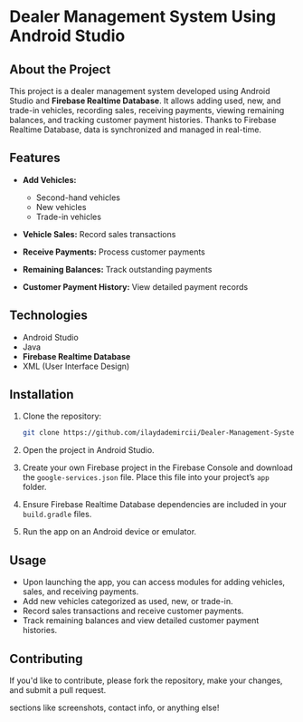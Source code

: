# Dealer Management System Using Android Studio

## About the Project

This project is a dealer management system developed using Android Studio and **Firebase Realtime Database**.
It allows adding used, new, and trade-in vehicles, recording sales, receiving payments, viewing remaining balances, and tracking customer payment histories.
Thanks to Firebase Realtime Database, data is synchronized and managed in real-time.

## Features

* **Add Vehicles:**

  * Second-hand vehicles
  * New vehicles
  * Trade-in vehicles
* **Vehicle Sales:** Record sales transactions
* **Receive Payments:** Process customer payments
* **Remaining Balances:** Track outstanding payments
* **Customer Payment History:** View detailed payment records

## Technologies

* Android Studio
* Java
* **Firebase Realtime Database**
* XML (User Interface Design)

## Installation

1. Clone the repository:

   ```bash
   git clone https://github.com/ilaydademircii/Dealer-Management-System-Using-Android-Studio.git
   ```
2. Open the project in Android Studio.
3. Create your own Firebase project in the Firebase Console and download the `google-services.json` file. Place this file into your project’s `app` folder.
4. Ensure Firebase Realtime Database dependencies are included in your `build.gradle` files.
5. Run the app on an Android device or emulator.

## Usage

* Upon launching the app, you can access modules for adding vehicles, sales, and receiving payments.
* Add new vehicles categorized as used, new, or trade-in.
* Record sales transactions and receive customer payments.
* Track remaining balances and view detailed customer payment histories.

## Contributing

If you'd like to contribute, please fork the repository, make your changes, and submit a pull request.

 sections like screenshots, contact info, or anything else!
